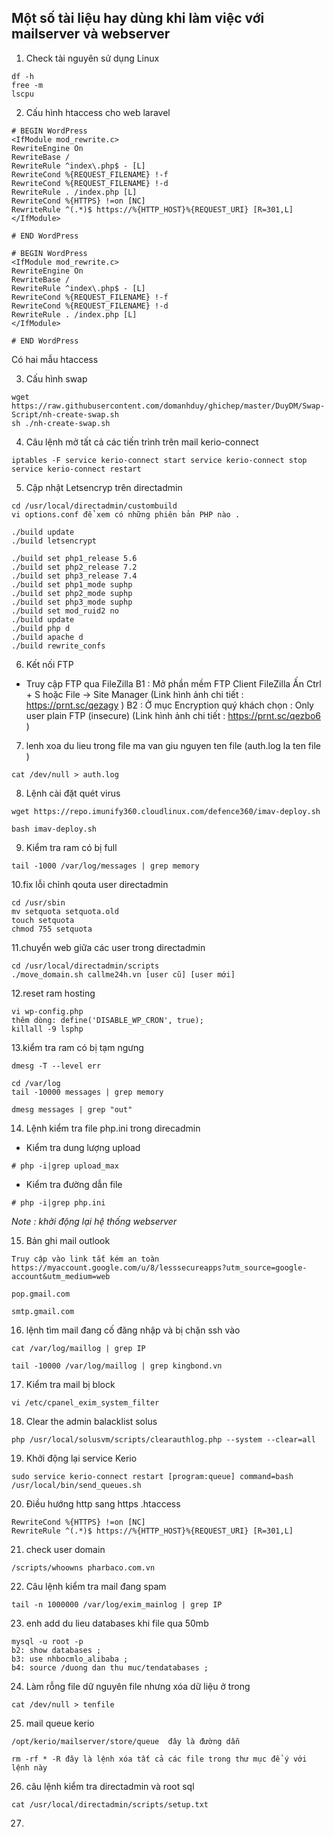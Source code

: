 ## Một số tài liệu hay dùng khi làm việc với mailserver và webserver 

1. Check tài nguyên sử dụng Linux 

```
df -h 
free -m 
lscpu
```
2. Cấu hình htaccess cho web laravel 

```
# BEGIN WordPress
<IfModule mod_rewrite.c>
RewriteEngine On
RewriteBase /
RewriteRule ^index\.php$ - [L]
RewriteCond %{REQUEST_FILENAME} !-f
RewriteCond %{REQUEST_FILENAME} !-d
RewriteRule . /index.php [L]
RewriteCond %{HTTPS} !=on [NC]
RewriteRule ^(.*)$ https://%{HTTP_HOST}%{REQUEST_URI} [R=301,L]
</IfModule>

# END WordPress
```

```
# BEGIN WordPress
<IfModule mod_rewrite.c>
RewriteEngine On
RewriteBase /
RewriteRule ^index\.php$ - [L]
RewriteCond %{REQUEST_FILENAME} !-f
RewriteCond %{REQUEST_FILENAME} !-d
RewriteRule . /index.php [L]
</IfModule>

# END WordPress
```
Có hai mẫu htaccess 

3. Cấu hình swap 

```
wget https://raw.githubusercontent.com/domanhduy/ghichep/master/DuyDM/Swap-Script/nh-create-swap.sh
sh ./nh-create-swap.sh
```

4. Câu lệnh mở tất cả các tiến trình trên mail kerio-connect 

```
iptables -F service kerio-connect start service kerio-connect stop service kerio-connect restart
```
5. Cập nhật Letsencryp trên directadmin 

```
cd /usr/local/directadmin/custombuild
vi options.conf để xem có những phiên bản PHP nào .

./build update
./build letsencrypt

./build set php1_release 5.6
./build set php2_release 7.2
./build set php3_release 7.4
./build set php1_mode suphp
./build set php2_mode suphp
./build set php3_mode suphp
./build set mod_ruid2 no
./build update
./build php d
./build apache d
./build rewrite_confs
```
6. Kết nối FTP 

- Truy cập FTP qua FileZilla B1 : Mở phần mềm FTP Client FileZilla Ấn Ctrl + S hoặc File -> Site Manager (Link hình ảnh chi tiết : https://prnt.sc/qezagy ) B2 : Ở mục Encryption quý khách chọn : Only user plain FTP (insecure) (Link hình ảnh chi tiết : https://prnt.sc/qezbo6 )

7. lenh xoa du lieu trong file ma van giu nguyen ten file (auth.log la ten file )

```
cat /dev/null > auth.log
```
8. Lệnh cài đặt quét virus

```
wget https://repo.imunify360.cloudlinux.com/defence360/imav-deploy.sh

bash imav-deploy.sh
```
9. Kiểm tra ram có bị full 
```
tail -1000 /var/log/messages | grep memory
```
10.fix lỗi chỉnh qouta user directadmin 

```
cd /usr/sbin
mv setquota setquota.old
touch setquota
chmod 755 setquota
```

11.chuyển web giữa các user trong directadmin

```
cd /usr/local/directadmin/scripts
./move_domain.sh callme24h.vn [user cũ] [user mới]
```

12.reset ram hosting
```
vi wp-config.php
thêm dòng: define('DISABLE_WP_CRON', true);
killall -9 lsphp
```
13.kiểm tra ram có bị tạm ngưng

```
dmesg -T --level err

cd /var/log
tail -10000 messages | grep memory

dmesg messages | grep "out"
```
14. Lệnh kiểm tra file php.ini trong direcadmin 

- Kiểm tra dung lượng upload 
```
# php -i|grep upload_max
```
- Kiểm tra đường dẫn file 
```
# php -i|grep php.ini
```
*Note : khởi động lại hệ thống webserver*

15. Bản ghi mail outlook 
```
Truy cập vào link tắt kém an toàn https://myaccount.google.com/u/8/lesssecureapps?utm_source=google-account&utm_medium=web

pop.gmail.com

smtp.gmail.com
```
16. lệnh tìm mail đang cố đăng nhập và bị chặn ssh vào 
```
cat /var/log/maillog | grep IP

tail -10000 /var/log/maillog | grep kingbond.vn
```
17. Kiểm tra mail bị block 

```
vi /etc/cpanel_exim_system_filter
```
18. Clear the admin balacklist solus 
```
php /usr/local/solusvm/scripts/clearauthlog.php --system --clear=all
```
19. Khởi động lại service Kerio 
```
sudo service kerio-connect restart [program:queue] command=bash /usr/local/bin/send_queues.sh
```
20. Điều hướng http sang https .htaccess
```
RewriteCond %{HTTPS} !=on [NC]
RewriteRule ^(.*)$ https://%{HTTP_HOST}%{REQUEST_URI} [R=301,L]
```

21. check user domain 
```
/scripts/whoowns pharbaco.com.vn
```
22. Câu lệnh kiểm tra mail đang spam 
```
tail -n 1000000 /var/log/exim_mainlog | grep IP
```
23. enh add du lieu databases khi file qua 50mb
```
mysql -u root -p
b2: show databases ;
b3: use nhbocmlo_alibaba ;
b4: source /duong dan thu muc/tendatabases ;
```

24. Làm rỗng file dữ nguyên file nhưng xóa dữ liệu ở trong
```
cat /dev/null > tenfile 
```
25. mail queue kerio 
```
/opt/kerio/mailserver/store/queue  đây là đường dẫn 

rm -rf * -R đây là lệnh xóa tất cả các file trong thư mục để ý với lệnh này 
```

26. câu lệnh kiểm tra directadmin và root sql 
```
cat /usr/local/directadmin/scripts/setup.txt
```
27. 
